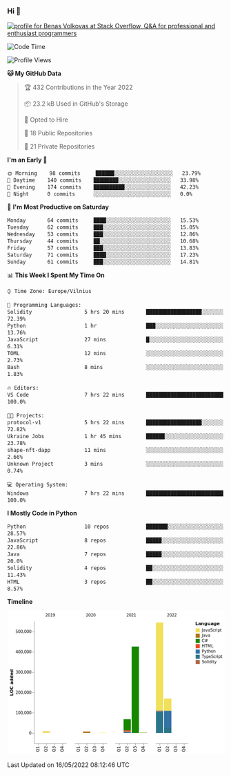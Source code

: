 ### Hi 👋
<a href="https://stackoverflow.com/users/14954249/benas-volkovas"><img src="https://stackoverflow.com/users/flair/14954249.png?theme=dark" width="208" height="58" alt="profile for Benas Volkovas at Stack Overflow, Q&amp;A for professional and enthusiast programmers" title="profile for Benas Volkovas at Stack Overflow, Q&amp;A for professional and enthusiast programmers"></a>

<!--START_SECTION:waka-->
![Code Time](http://img.shields.io/badge/Code%20Time-688%20hrs%2010%20mins-blue)

![Profile Views](http://img.shields.io/badge/Profile%20Views-9-blue)

**🐱 My GitHub Data** 

> 🏆 432 Contributions in the Year 2022
 > 
> 📦 23.2 kB Used in GitHub's Storage 
 > 
> 💼 Opted to Hire
 > 
> 📜 18 Public Repositories 
 > 
> 🔑 21 Private Repositories  
 > 
**I'm an Early 🐤** 

```text
🌞 Morning    98 commits     ██████░░░░░░░░░░░░░░░░░░░   23.79% 
🌆 Daytime    140 commits    ████████░░░░░░░░░░░░░░░░░   33.98% 
🌃 Evening    174 commits    ██████████░░░░░░░░░░░░░░░   42.23% 
🌙 Night      0 commits      ░░░░░░░░░░░░░░░░░░░░░░░░░   0.0%

```
📅 **I'm Most Productive on Saturday** 

```text
Monday       64 commits     ████░░░░░░░░░░░░░░░░░░░░░   15.53% 
Tuesday      62 commits     ███░░░░░░░░░░░░░░░░░░░░░░   15.05% 
Wednesday    53 commits     ███░░░░░░░░░░░░░░░░░░░░░░   12.86% 
Thursday     44 commits     ██░░░░░░░░░░░░░░░░░░░░░░░   10.68% 
Friday       57 commits     ███░░░░░░░░░░░░░░░░░░░░░░   13.83% 
Saturday     71 commits     ████░░░░░░░░░░░░░░░░░░░░░   17.23% 
Sunday       61 commits     ███░░░░░░░░░░░░░░░░░░░░░░   14.81%

```


📊 **This Week I Spent My Time On** 

```text
⌚︎ Time Zone: Europe/Vilnius

💬 Programming Languages: 
Solidity                 5 hrs 20 mins       ██████████████████░░░░░░░   72.39% 
Python                   1 hr                ███░░░░░░░░░░░░░░░░░░░░░░   13.76% 
JavaScript               27 mins             █░░░░░░░░░░░░░░░░░░░░░░░░   6.31% 
TOML                     12 mins             ░░░░░░░░░░░░░░░░░░░░░░░░░   2.73% 
Bash                     8 mins              ░░░░░░░░░░░░░░░░░░░░░░░░░   1.83%

🔥 Editors: 
VS Code                  7 hrs 22 mins       █████████████████████████   100.0%

🐱‍💻 Projects: 
protocol-v1              5 hrs 22 mins       ██████████████████░░░░░░░   72.82% 
Ukraine Jobs             1 hr 45 mins        ██████░░░░░░░░░░░░░░░░░░░   23.78% 
shape-nft-dapp           11 mins             ░░░░░░░░░░░░░░░░░░░░░░░░░   2.66% 
Unknown Project          3 mins              ░░░░░░░░░░░░░░░░░░░░░░░░░   0.74%

💻 Operating System: 
Windows                  7 hrs 22 mins       █████████████████████████   100.0%

```

**I Mostly Code in Python** 

```text
Python                   10 repos            ███████░░░░░░░░░░░░░░░░░░   28.57% 
JavaScript               8 repos             █████░░░░░░░░░░░░░░░░░░░░   22.86% 
Java                     7 repos             █████░░░░░░░░░░░░░░░░░░░░   20.0% 
Solidity                 4 repos             ██░░░░░░░░░░░░░░░░░░░░░░░   11.43% 
HTML                     3 repos             ██░░░░░░░░░░░░░░░░░░░░░░░   8.57%

```


**Timeline**

![Chart not found](https://raw.githubusercontent.com/BenasVolkovas/BenasVolkovas/main/charts/bar_graph.png) 


 Last Updated on 16/05/2022 08:12:46 UTC
<!--END_SECTION:waka-->
